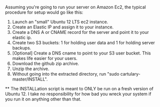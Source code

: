 Assuming you're going to run your server on Amazon Ec2, the typical procedure for setup 
would go like this:

1. Launch an "small" Ubuntu 12 LTS ec2 instance.
2. Create an Elastic IP and assign it to your instance.
3. Create a DNS A or CNAME record for the server and point it to your elastic ip.
4. Create two S3 buckets: 1 for holding user data and 1 for holding server backups.
5. [Optional] Create a DNS cname to point to your S3 user bucket. This makes life
   easier for your users.
6. Download the github zip archive.
7. Unzip the archive.
8. Without going into the extracted directory, run "sudo cartulary-master/INSTALL".



** The INSTALLation script is meant to ONLY be run on a fresh version of Ubuntu 12. I
take no responsibility for how bad you wreck your system if you run it on anything 
other than that.
